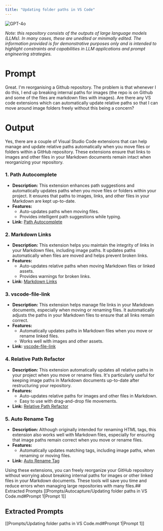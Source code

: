 ```yaml
---
title: "Updating folder paths in VS Code"
---
```

![GPT-4o](https://img.shields.io/badge/GPT--4o-3333FF?style=for-the-badge&logo=openai&logoColor=white)



*Note: this repository consists of the outputs of large language models (LLMs). In many cases, these are unedited or minimally edited. The information provided is for demonstrative purposes only and is intended to highlight constraints and capabilities in LLM applications and prompt engineering strategies.*


# Prompt

Great. I'm reorganising a Github repository. The problem is that whenever I do this, I end up breaking internal paths for images (the repo is on Github and some of the files are markdown files with images). Are there any VS code extensions which can automatically update relative paths so that I can move around image folders freely without this being a concern?

# Output

Yes, there are a couple of Visual Studio Code extensions that can help manage and update relative paths automatically when you move files or folders within a GitHub repository. These extensions ensure that links to images and other files in your Markdown documents remain intact when reorganizing your repository.

### 1. **Path Autocomplete**
   - **Description:** This extension enhances path suggestions and automatically updates paths when you move files or folders within your project. It ensures that paths to images, links, and other files in your Markdown are kept up-to-date.
   - **Features:**
     - Auto-updates paths when moving files.
     - Provides intelligent path suggestions while typing.
   - **Link:** [Path Autocomplete](https://marketplace.visualstudio.com/items?itemName=ionutvmi.path-autocomplete)

### 2. **Markdown Links**
   - **Description:** This extension helps you maintain the integrity of links in your Markdown files, including image paths. It updates paths automatically when files are moved and helps prevent broken links.
   - **Features:**
     - Auto-updates relative paths when moving Markdown files or linked assets.
     - Provides warnings for broken links.
   - **Link:** [Markdown Links](https://marketplace.visualstudio.com/items?itemName=tchayen.markdown-links)

### 3. **vscode-file-link**
   - **Description:** This extension helps manage file links in your Markdown documents, especially when moving or renaming files. It automatically adjusts the paths in your Markdown files to ensure that all links remain correct.
   - **Features:**
     - Automatically updates paths in Markdown files when you move or rename linked files.
     - Works well with images and other assets.
   - **Link:** [vscode-file-link](https://marketplace.visualstudio.com/items?itemName=jaydenlin.vscode-file-link)

### 4. **Relative Path Refactor**
   - **Description:** This extension automatically updates all relative paths in your project when you move or rename files. It's particularly useful for keeping image paths in Markdown documents up-to-date after restructuring your repository.
   - **Features:**
     - Auto-updates relative paths for images and other files in Markdown.
     - Easy to use with drag-and-drop file movements.
   - **Link:** [Relative Path Refactor](https://marketplace.visualstudio.com/items?itemName=jakob101.relativepathrefactor)

### 5. **Auto Rename Tag**
   - **Description:** Although originally intended for renaming HTML tags, this extension also works well with Markdown files, especially for ensuring that image paths remain correct when you move or rename files.
   - **Features:**
     - Automatically updates matching tags, including image paths, when renaming or moving files.
   - **Link:** [Auto Rename Tag](https://marketplace.visualstudio.com/items?itemName=formulahendry.auto-rename-tag)

Using these extensions, you can freely reorganize your GitHub repository without worrying about breaking internal paths for images or other linked files in your Markdown documents. These tools will save you time and reduce errors when managing large repositories with many files.## Extracted Prompts
[[Prompts/Autocapture/Updating folder paths in VS Code.md#Prompt 1|Prompt 1]]





## Extracted Prompts
[[Prompts/Updating folder paths in VS Code.md#Prompt 1|Prompt 1]]
